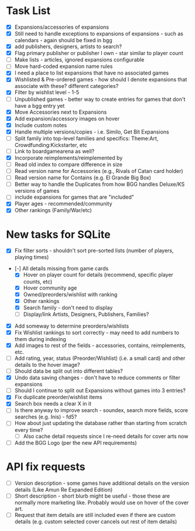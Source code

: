 
# Task List

- [X] Expansions/accessories of expansions
- [X] Still need to handle exceptions to expansions of expansions - such as calendars - again should be fixed in bgg
- [X] add publishers, designers, artists to search?
- [X] Flag primary publisher or publisher I own - star similar to player count
- [ ] Make lists - articles, ignored expansions configurable
- [ ] Move hard-coded expansion name rules
- [X] I need a place to list expansions that have no associated games
- [X] Wishlisted & Pre-ordered games - how should I denote expansions that associate with these? different categories?
- [X] Filter by wishlist level - 1-5
- [ ] Unpublished games - better way to create entries for games that don't have a bgg entry yet
- [X] Move Accessories next to Expansions
- [X] Add expansion/accessory images on hover
- [X] Include custom notes
- [X] Handle multiple versions/copies - i.e. Similo, Get Bit Expansions
- [ ] Split family into top-level families and specifics: Theme:Art, Crowdfunding:Kickstarter, etc
- [ ] Link to boardgamearena as well?
- [X] Incorporate reimplements/reimplemented by
- [ ] Read old index to compare difference in size
- [ ] Read version name for Accessories (e.g., Rivals of Catan card holder)
- [ ] Read version name for Contains (e.g. El Grande Big Box)
- [ ] Better way to handle the Duplicates from how BGG handles Deluxe/KS versions of games
- [ ] include expansions for games that are "included"
- [X] Player ages - recommended/community
- [X] Other rankings (Family/War/etc)

# New tasks for SQLite

- [X] Fix filter sorts - shouldn't sort pre-sorted lists (number of players, playing times)
- [-] All details missing from game cards
  - [X] Hover on player count for details (recommend, specific player counts, etc)
  - [X] Hover community age
  - [X] Owned/preorders/wishlist with ranking
  - [X] Other rankings
  - [X] Search family - don't need to display
  - [ ] Display/link Artists, Designers, Publishers, Families?
- [X] Add someway to determine preorders/wishlists
- [X] Fix Wishlist rankings to sort correctly - may need to add numbers to them during indexing
- [X] Add images to rest of the fields - accessories, contains, reimplements, etc.
- [ ] Add rating, year, status (Preorder/Wishlist) (i.e. a small card) and other details to the hover image?
- [ ] Should data be split out into different tables?
- [X] Undo data saving changes - don't have to reduce comments or filter expansions
- [ ] Should I continue to split out Expansions without games into 3 entries?
- [X] Fix duplicate preorder/wishlist items
- [X] Search box needs a clear X in it
- [ ] Is there anyway to improve search - soundex, search more fields, score searches (e.g. Inis) - fd5?
- [ ] How about just updating the database rather than starting from scratch every time?
  - [ ] Also cache detail requests since I re-need details for cover arts now
- [ ] Add the BGG Logo (per the new API requirements)

# API fix requests

- [ ] Version description - some games have additional details on the version details (Like Amun Re Expanded Edition)
- [ ] Short description - short blurb might be useful - those these are normally more marketing like.  Probably would use on hover of the cover art.
- [ ] Request that item details are still included even if there are custom details (e.g. custom selected cover cancels out rest of item details)